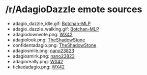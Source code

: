 /r/AdagioDazzle emote sources
=============================

* adagio_dazzle_idle.gif: [Botchan-MLP](equestria_girls___adagio_dazzle_idle_by_botchan_mlp-d7yy65h.gif)
* adagio_dazzle_walking.gif: [Botchan-MLP](equestria_girls___adagio_dazzle_walking_by_botchan_mlp-d7yy65y.gif)
* adagiodownvote.png: [WX42](http://wx42.deviantart.com/art/You-fail-471309154)
* adagiolook.png: [TheShadowStone](http://theshadowstone.deviantart.com/art/Oh-What-s-So-Wrong-With-a-Little-Competition-473013009)
* confidentadagio.png: [TheShadowStone](http://theshadowstone.deviantart.com/art/Why-Don-t-We-See-Who-Is-Better-473491474)
* adagiosmile.png: [nano23823](http://nano23823.deviantart.com/art/Adagio-Dazzle-458433744)
* adagiosmirk.png: [nano23823](http://nano23823.deviantart.com/art/What-s-so-wrong-with-a-little-competition-470926494)
* adagioreally.png: [WX42](http://wx42.deviantart.com/art/Please-stop-being-a-jerk-477095539)
* tickedadagio.png: [WX42](http://wx42.deviantart.com/art/Shut-up-480578425)
